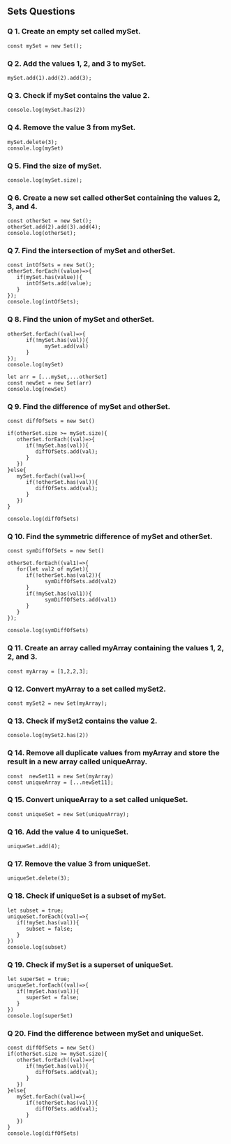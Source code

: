 ## Sets Questions

### Q 1. Create an empty set called mySet.
~~~
const mySet = new Set();
~~~

### Q 2. Add the values 1, 2, and 3 to mySet.
~~~
mySet.add(1).add(2).add(3);
~~~

### Q 3. Check if mySet contains the value 2.
~~~
console.log(mySet.has(2))
~~~

### Q 4. Remove the value 3 from mySet.
~~~
mySet.delete(3);
console.log(mySet)
~~~

### Q 5. Find the size of mySet.
~~~
console.log(mySet.size);
~~~

### Q 6. Create a new set called otherSet containing the values 2, 3, and 4.
~~~
const otherSet = new Set();
otherSet.add(2).add(3).add(4);
console.log(otherSet);
~~~

### Q 7. Find the intersection of mySet and otherSet.
~~~
const intOfSets = new Set();
otherSet.forEach((value)=>{
   if(mySet.has(value)){
      intOfSets.add(value);
   }
});
console.log(intOfSets);
~~~

### Q 8. Find the union of mySet and otherSet.
~~~
otherSet.forEach((val)=>{
      if(!mySet.has(val)){
            mySet.add(val)
      }
});
console.log(mySet)

let arr = [...mySet,...otherSet]
const newSet = new Set(arr)
console.log(newSet)
~~~

### Q 9. Find the difference of mySet and otherSet.
~~~
const diffOfSets = new Set()

if(otherSet.size >= mySet.size){
   otherSet.forEach((val)=>{
      if(!mySet.has(val)){
         diffOfSets.add(val);
      }
   })
}else{
   mySet.forEach((val)=>{
      if(!otherSet.has(val)){
         diffOfSets.add(val);
      }
   })
}

console.log(diffOfSets)
~~~

### Q 10. Find the symmetric difference of mySet and otherSet.
~~~
const symDiffOfSets = new Set()

otherSet.forEach((val1)=>{
   for(let val2 of mySet){
      if(!otherSet.has(val2)){
            symDiffOfSets.add(val2)
      }
      if(!mySet.has(val1)){
            symDiffOfSets.add(val1)  
      }
   }
});

console.log(symDiffOfSets)
~~~

### Q 11. Create an array called myArray containing the values 1, 2, 2, and 3.
 ~~~
 const myArray = [1,2,2,3];
~~~

### Q 12. Convert myArray to a set called mySet2.
 ~~~
 const mySet2 = new Set(myArray);
 ~~~

### Q 13. Check if mySet2 contains the value 2.
 ~~~
 console.log(mySet2.has(2))
 ~~~

### Q 14. Remove all duplicate values from myArray and store the result in a new array called uniqueArray.
~~~
const  newSet11 = new Set(myArray)
const uniqueArray = [...newSet11];
~~~

### Q 15. Convert uniqueArray to a set called uniqueSet.
~~~
const uniqueSet = new Set(uniqueArray);
~~~

### Q 16. Add the value 4 to uniqueSet.
~~~
uniqueSet.add(4);
~~~

### Q 17. Remove the value 3 from uniqueSet.
~~~
uniqueSet.delete(3);
~~~

### Q 18. Check if uniqueSet is a subset of mySet.
~~~
let subset = true;
uniqueSet.forEach((val)=>{
   if(!mySet.has(val)){
      subset = false;
   }
})
console.log(subset)
~~~

### Q 19. Check if mySet is a superset of uniqueSet.
~~~
let superSet = true;
uniqueSet.forEach((val)=>{
   if(!mySet.has(val)){
      superSet = false;
   }
})
console.log(superSet)
~~~
### Q 20. Find the difference between mySet and uniqueSet.
~~~
const diffOfSets = new Set()
if(otherSet.size >= mySet.size){
   otherSet.forEach((val)=>{
      if(!mySet.has(val)){
         diffOfSets.add(val);
      }
   })
}else{
   mySet.forEach((val)=>{
      if(!otherSet.has(val)){
         diffOfSets.add(val);
      }
   })
}
console.log(diffOfSets)
~~~
